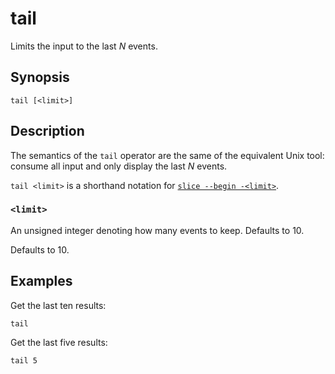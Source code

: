 # tail

Limits the input to the last *N* events.

## Synopsis

```
tail [<limit>]
```

## Description

The semantics of the `tail` operator are the same of the equivalent Unix tool:
consume all input and only display the last *N* events.

`tail <limit>` is a shorthand notation for [`slice --begin -<limit>`](slice.md).

### `<limit>`

An unsigned integer denoting how many events to keep. Defaults to 10.

Defaults to 10.

## Examples

Get the last ten results:

```
tail
```

Get the last five results:

```
tail 5
```

